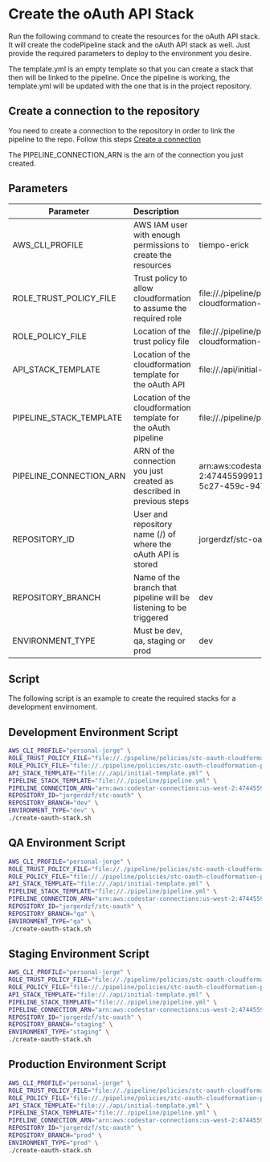 # Create the oAuth API Stack

Run the following command to create the resources for the oAuth API stack. It will create the codePipeline stack and the oAuth API stack as well. Just provide the required parameters to deploy to the environment you desire.

The template.yml is an empty template so that you can create a stack that then will be linked to the pipeline. Once the pipeline is working, the template.yml will be updated with the one that is in the project repository.

## Create a connection to the repository

You need to create a connection to the repository in order to link the pipeline to the repo. Follow this steps [Create a connection](https://docs.aws.amazon.com/dtconsole/latest/userguide/connections-create.html)

The PIPELINE_CONNECTION_ARN is the arn of the connection you just created.

## Parameters

| Parameter               | Description                                                                     | Example                                                                                             |
| ----------------------- | :------------------------------------------------------------------------------ | --------------------------------------------------------------------------------------------------- |
| AWS_CLI_PROFILE         | AWS IAM user with enough permissions to create the resources                    | tiempo-erick                                                                                        |
| ROLE_TRUST_POLICY_FILE  | Trust policy to allow cloudformation to assume the required role                | file://./pipeline/policies/stc-oauth-cloudformation-trust-policy.json                               |
| ROLE_POLICY_FILE        | Location of the trust policy file                                               | file://./pipeline/policies/stc-oauth-cloudformation-policy.json                                     |
| API_STACK_TEMPLATE      | Location of the cloudformation template for the oAuth API                       | file://./api/initial-template.yml                                                                   |
| PIPELINE_STACK_TEMPLATE | Location of the cloudformation template for the oAuth pipeline                  | file://./pipeline/pipeline.yml                                                                      |
| PIPELINE_CONNECTION_ARN | ARN of the connection you just created as described in previous steps           | arn:aws:codestar-connections:us-west-2:474455999118:connection/4b0f8c65-5c27-459c-9477-bb87f7bb0114 |
| REPOSITORY_ID           | User and repository name (<user>/<repository>) of where the oAuth API is stored | jorgerdzf/stc-oauth                                                                                 |
| REPOSITORY_BRANCH       | Name of the branch that pipeline will be listening to be triggered              | dev                                                                                                 |
| ENVIRONMENT_TYPE        | Must be dev, qa, staging or prod                                                | dev                                                                                                 |

## Script

The following script is an example to create the required stacks for a development envirnoment.

## Development Environment Script

```bash
AWS_CLI_PROFILE="personal-jorge" \
ROLE_TRUST_POLICY_FILE="file://./pipeline/policies/stc-oauth-cloudformation-trust-policy.json" \
ROLE_POLICY_FILE="file://./pipeline/policies/stc-oauth-cloudformation-policy.json" \
API_STACK_TEMPLATE="file://./api/initial-template.yml" \
PIPELINE_STACK_TEMPLATE="file://./pipeline/pipeline.yml" \
PIPELINE_CONNECTION_ARN="arn:aws:codestar-connections:us-west-2:474455999118:connection/4b0f8c65-5c27-459c-9477-bb87f7bb0114" \
REPOSITORY_ID="jorgerdzf/stc-oauth" \
REPOSITORY_BRANCH="dev" \
ENVIRONMENT_TYPE="dev" \
./create-oauth-stack.sh
```

## QA Environment Script

```bash
AWS_CLI_PROFILE="personal-jorge" \
ROLE_TRUST_POLICY_FILE="file://./pipeline/policies/stc-oauth-cloudformation-trust-policy.json" \
ROLE_POLICY_FILE="file://./pipeline/policies/stc-oauth-cloudformation-policy.json" \
API_STACK_TEMPLATE="file://./api/initial-template.yml" \
PIPELINE_STACK_TEMPLATE="file://./pipeline/pipeline.yml" \
PIPELINE_CONNECTION_ARN="arn:aws:codestar-connections:us-west-2:474455999118:connection/4b0f8c65-5c27-459c-9477-bb87f7bb0114" \
REPOSITORY_ID="jorgerdzf/stc-oauth" \
REPOSITORY_BRANCH="qa" \
ENVIRONMENT_TYPE="qa" \
./create-oauth-stack.sh
```

## Staging Environment Script

```bash
AWS_CLI_PROFILE="personal-jorge" \
ROLE_TRUST_POLICY_FILE="file://./pipeline/policies/stc-oauth-cloudformation-trust-policy.json" \
ROLE_POLICY_FILE="file://./pipeline/policies/stc-oauth-cloudformation-policy.json" \
API_STACK_TEMPLATE="file://./api/initial-template.yml" \
PIPELINE_STACK_TEMPLATE="file://./pipeline/pipeline.yml" \
PIPELINE_CONNECTION_ARN="arn:aws:codestar-connections:us-west-2:474455999118:connection/4b0f8c65-5c27-459c-9477-bb87f7bb0114" \
REPOSITORY_ID="jorgerdzf/stc-oauth" \
REPOSITORY_BRANCH="staging" \
ENVIRONMENT_TYPE="staging" \
./create-oauth-stack.sh
```

## Production Environment Script

```bash
AWS_CLI_PROFILE="personal-jorge" \
ROLE_TRUST_POLICY_FILE="file://./pipeline/policies/stc-oauth-cloudformation-trust-policy.json" \
ROLE_POLICY_FILE="file://./pipeline/policies/stc-oauth-cloudformation-policy.json" \
API_STACK_TEMPLATE="file://./api/initial-template.yml" \
PIPELINE_STACK_TEMPLATE="file://./pipeline/pipeline.yml" \
PIPELINE_CONNECTION_ARN="arn:aws:codestar-connections:us-west-2:474455999118:connection/4b0f8c65-5c27-459c-9477-bb87f7bb0114" \
REPOSITORY_ID="jorgerdzf/stc-oauth" \
REPOSITORY_BRANCH="prod" \
ENVIRONMENT_TYPE="prod" \
./create-oauth-stack.sh
```
